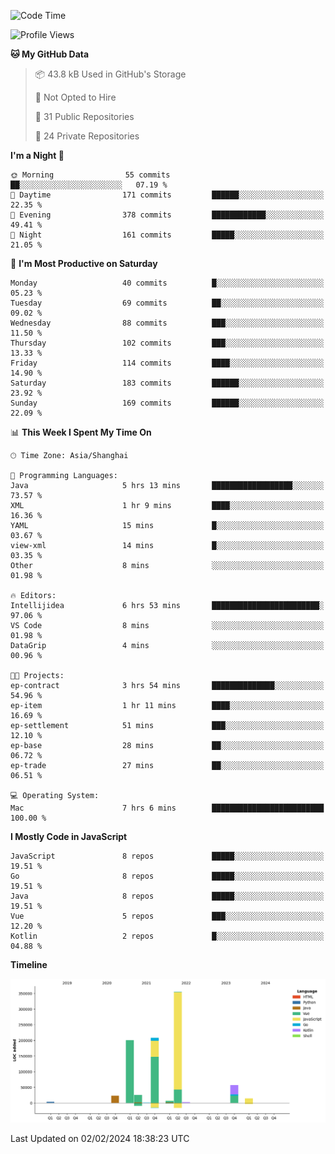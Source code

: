 <!--START_SECTION:waka-->
![Code Time](http://img.shields.io/badge/Code%20Time-2%2C271%20hrs%2049%20mins-blue)

![Profile Views](http://img.shields.io/badge/Profile%20Views-0-blue)

**🐱 My GitHub Data** 

> 📦 43.8 kB Used in GitHub's Storage 
 > 
> 🚫 Not Opted to Hire
 > 
> 📜 31 Public Repositories 
 > 
> 🔑 24 Private Repositories 
 > 
**I'm a Night 🦉** 

```text
🌞 Morning                55 commits          ██░░░░░░░░░░░░░░░░░░░░░░░   07.19 % 
🌆 Daytime                171 commits         ██████░░░░░░░░░░░░░░░░░░░   22.35 % 
🌃 Evening                378 commits         ████████████░░░░░░░░░░░░░   49.41 % 
🌙 Night                  161 commits         █████░░░░░░░░░░░░░░░░░░░░   21.05 % 
```
📅 **I'm Most Productive on Saturday** 

```text
Monday                   40 commits          █░░░░░░░░░░░░░░░░░░░░░░░░   05.23 % 
Tuesday                  69 commits          ██░░░░░░░░░░░░░░░░░░░░░░░   09.02 % 
Wednesday                88 commits          ███░░░░░░░░░░░░░░░░░░░░░░   11.50 % 
Thursday                 102 commits         ███░░░░░░░░░░░░░░░░░░░░░░   13.33 % 
Friday                   114 commits         ████░░░░░░░░░░░░░░░░░░░░░   14.90 % 
Saturday                 183 commits         ██████░░░░░░░░░░░░░░░░░░░   23.92 % 
Sunday                   169 commits         ██████░░░░░░░░░░░░░░░░░░░   22.09 % 
```


📊 **This Week I Spent My Time On** 

```text
🕑︎ Time Zone: Asia/Shanghai

💬 Programming Languages: 
Java                     5 hrs 13 mins       ██████████████████░░░░░░░   73.57 % 
XML                      1 hr 9 mins         ████░░░░░░░░░░░░░░░░░░░░░   16.36 % 
YAML                     15 mins             █░░░░░░░░░░░░░░░░░░░░░░░░   03.67 % 
view-xml                 14 mins             █░░░░░░░░░░░░░░░░░░░░░░░░   03.35 % 
Other                    8 mins              ░░░░░░░░░░░░░░░░░░░░░░░░░   01.98 % 

🔥 Editors: 
Intellijidea             6 hrs 53 mins       ████████████████████████░   97.06 % 
VS Code                  8 mins              ░░░░░░░░░░░░░░░░░░░░░░░░░   01.98 % 
DataGrip                 4 mins              ░░░░░░░░░░░░░░░░░░░░░░░░░   00.96 % 

🐱‍💻 Projects: 
ep-contract              3 hrs 54 mins       ██████████████░░░░░░░░░░░   54.96 % 
ep-item                  1 hr 11 mins        ████░░░░░░░░░░░░░░░░░░░░░   16.69 % 
ep-settlement            51 mins             ███░░░░░░░░░░░░░░░░░░░░░░   12.10 % 
ep-base                  28 mins             ██░░░░░░░░░░░░░░░░░░░░░░░   06.72 % 
ep-trade                 27 mins             ██░░░░░░░░░░░░░░░░░░░░░░░   06.51 % 

💻 Operating System: 
Mac                      7 hrs 6 mins        █████████████████████████   100.00 % 
```

**I Mostly Code in JavaScript** 

```text
JavaScript               8 repos             █████░░░░░░░░░░░░░░░░░░░░   19.51 % 
Go                       8 repos             █████░░░░░░░░░░░░░░░░░░░░   19.51 % 
Java                     8 repos             █████░░░░░░░░░░░░░░░░░░░░   19.51 % 
Vue                      5 repos             ███░░░░░░░░░░░░░░░░░░░░░░   12.20 % 
Kotlin                   2 repos             █░░░░░░░░░░░░░░░░░░░░░░░░   04.88 % 
```



**Timeline**

![Lines of Code chart](https://raw.githubusercontent.com/youtiaoguagua/youtiaoguagua/master/assets/bar_graph.png)


 Last Updated on 02/02/2024 18:38:23 UTC
<!--END_SECTION:waka-->